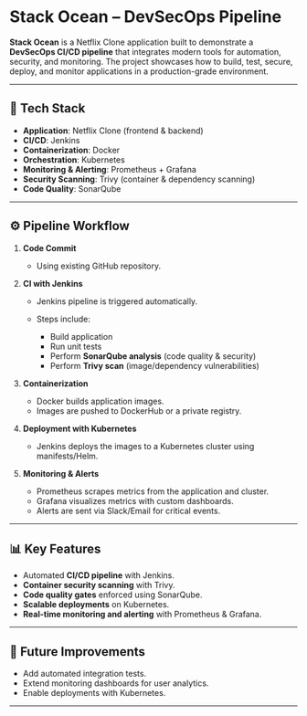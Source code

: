 # Stack Ocean – DevSecOps Pipeline

**Stack Ocean** is a Netflix Clone application built to demonstrate a **DevSecOps CI/CD pipeline** that integrates modern tools for automation, security, and monitoring. The project showcases how to build, test, secure, deploy, and monitor applications in a production-grade environment.

---

## 🚀 Tech Stack

* **Application**: Netflix Clone (frontend & backend)
* **CI/CD**: Jenkins
* **Containerization**: Docker
* **Orchestration**: Kubernetes
* **Monitoring & Alerting**: Prometheus + Grafana
* **Security Scanning**: Trivy (container & dependency scanning)
* **Code Quality**: SonarQube

---

## ⚙️ Pipeline Workflow

1. **Code Commit**

   * Using existing GitHub repository.

2. **CI with Jenkins**

   * Jenkins pipeline is triggered automatically.
   * Steps include:

     * Build application
     * Run unit tests
     * Perform **SonarQube analysis** (code quality & security)
     * Perform **Trivy scan** (image/dependency vulnerabilities)

3. **Containerization**

   * Docker builds application images.
   * Images are pushed to DockerHub or a private registry.

4. **Deployment with Kubernetes**

   * Jenkins deploys the images to a Kubernetes cluster using manifests/Helm.

5. **Monitoring & Alerts**

   * Prometheus scrapes metrics from the application and cluster.
   * Grafana visualizes metrics with custom dashboards.
   * Alerts are sent via Slack/Email for critical events.

---

## 📊 Key Features

* Automated **CI/CD pipeline** with Jenkins.
* **Container security scanning** with Trivy.
* **Code quality gates** enforced using SonarQube.
* **Scalable deployments** on Kubernetes.
* **Real-time monitoring and alerting** with Prometheus & Grafana.

---

## 📌 Future Improvements

* Add automated integration tests.
* Extend monitoring dashboards for user analytics.
* Enable deployments with Kubernetes.

---

